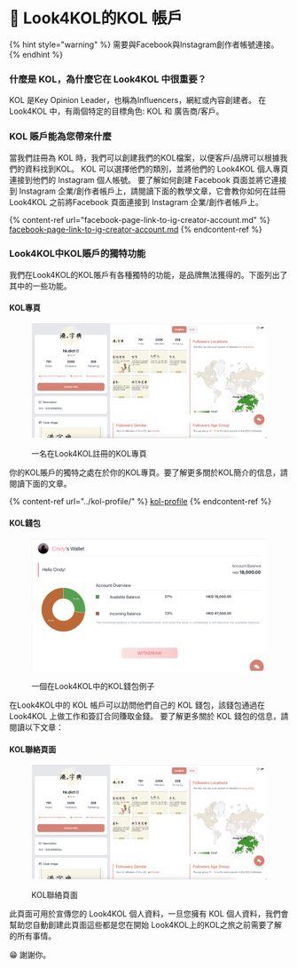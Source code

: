 # 🤳 Look4KOL的KOL 帳戶

{% hint style="warning" %}
需要與Facebook與Instagram創作者帳號連接。
{% endhint %}

### 什麼是 KOL，為什麼它在 Look4KOL 中很重要？&#x20;

KOL 是Key Opinion Leader，也稱為Influencers，網紅或內容創建者。 在 Look4KOL 中，有兩個特定的目標角色: KOL 和 廣告商/客戶。



### KOL 賬戶能為您帶來什麼

當我們註冊為 KOL 時，我們可以創建我們的KOL檔案，以便客戶/品牌可以根據我們的資料找到KOL。 KOL 可以選擇他們的類別，並將他們的 Look4KOL 個人專頁連接到他們的 Instagram 個人帳號。 要了解如何創建 Facebook 頁面並將它連接到 Instagram 企業/創作者帳戶上，請閱讀下面的教學文章，它會教你如何在註冊 Look4KOL 之前將Facebook 頁面連接到 Instagram 企業/創作者帳戶上。

{% content-ref url="facebook-page-link-to-ig-creator-account.md" %}
[facebook-page-link-to-ig-creator-account.md](facebook-page-link-to-ig-creator-account.md)
{% endcontent-ref %}

### Look4KOL中KOL賬戶的獨特功能

我們在Look4KOL的KOL賬戶有各種獨特的功能，是品牌無法獲得的。下面列出了其中的一些功能。

#### KOL專頁

<figure><img src="../../.gitbook/assets/image (2).png" alt=""><figcaption><p>一名在Look4KOL註冊的KOL專頁</p></figcaption></figure>

你的KOL賬戶的獨特之處在於你的KOL專頁。要了解更多關於KOL簡介的信息，請閱讀下面的文章。

{% content-ref url="../kol-profile/" %}
[kol-profile](../kol-profile/)
{% endcontent-ref %}

####

#### KOL錢包

<figure><img src="../../.gitbook/assets/image (1).png" alt=""><figcaption><p>一個在Look4KOL中的KOL錢包例子</p></figcaption></figure>

在Look4KOL中的 KOL 帳戶可以訪問他們自己的 KOL 錢包，該錢包通過在 Look4KOL 上做工作和簽訂合同賺取金錢。 要了解更多關於 KOL 錢包的信息，請閱讀以下文章：



#### KOL聯絡頁面

<figure><img src="../../.gitbook/assets/image.png" alt=""><figcaption><p>KOL聯絡頁面</p></figcaption></figure>

此頁面可用於宣傳您的 Look4KOL 個人資料，一旦您擁有 KOL 個人資料，我們會幫助您自動創建此頁面這些都是您在開始 Look4KOL上的KOL之旅之前需要了解的所有事情。

&#x20;😁 謝謝你。
